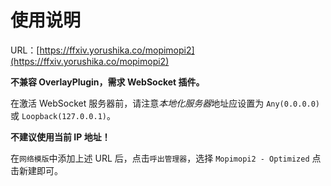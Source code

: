 # 使用说明

URL：[https://ffxiv.yorushika.co/mopimopi2](https://ffxiv.yorushika.co/mopimopi2)

**不兼容 OverlayPlugin，需求 WebSocket 插件。**

在激活 WebSocket 服务器前，请注意*本地化服务器*地址应设置为 `Any(0.0.0.0)` 或 `Loopback(127.0.0.1)`。

**不建议使用当前 IP 地址！**

在`网络模版`中添加上述 URL 后，点击`呼出管理器`，选择 `Mopimopi2 - Optimized` 点击新建即可。
